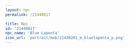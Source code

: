 ```yaml
---
layout: npc
permalink: /21440017

title: Npc
id: '21440017'
npc_name: 'Blue Lapenta'
icon_url: 'portrait/mob/21430201_m_bluelapenta_p.png'
---
```

